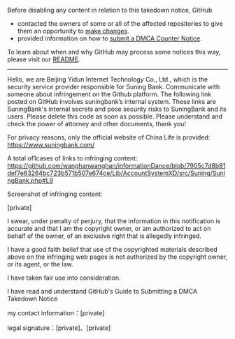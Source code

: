 Before disabling any content in relation to this takedown notice, GitHub
- contacted the owners of some or all of the affected repositories to give them an opportunity to [make changes](https://docs.github.com/en/github/site-policy/dmca-takedown-policy#a-how-does-this-actually-work).
- provided information on how to [submit a DMCA Counter Notice](https://docs.github.com/en/articles/guide-to-submitting-a-dmca-counter-notice).

To learn about when and why GitHub may process some notices this way, please visit our [README](https://github.com/github/dmca/blob/master/README.md#anatomy-of-a-takedown-notice).

---

Hello, we are Beijing Yidun Internet Technology Co., Ltd., which is the security service provider responsible for Suning Bank. Communicate with someone about infringement on the Github platform. The following link posted on GitHub involves suningbank’s internal system. These links are SuningBank's internal secrets and pose security risks to SuningBank and its users. Please delete this code as soon as possible. Please understand and check the power of attorney and other documents, thank you!

For privacy reasons, only the official website of China Life is provided:  
https://www.suningbank.com/

A total of1cases of links to infringing content: 
https://github.com/wanghanwanghan/informationDance/blob/7905c7d8b81def7e63264bc723b571b507e674ce/Lib/AccountSystemXD/src/Suning/SuningBank.php#L9

Screenshot of infringing content:

[private]

I swear, under penalty of perjury, that the information in this notification is accurate and that I am the copyright owner, or am authorized to act on behalf of the owner, of an exclusive right that is allegedly infringed.

I have a good faith belief that use of the copyrighted materials described above on the infringing web pages is not authorized by the copyright owner, or its agent, or the law.

I have taken fair use into consideration.

I have read and understand GitHub's Guide to Submitting a DMCA Takedown Notice

my contact information：[private]

legal signature：[private]、[private]
